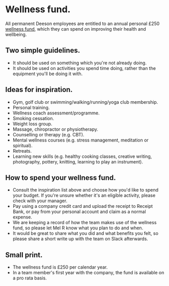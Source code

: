 # Wellness fund.

All permanent Deeson employees are entitled to an annual personal £250 [wellness fund](https://www.deeson.co.uk/blog/healthy-mind-healthy-body-new-deeson-wellness-fund), which they can spend on improving their health and wellbeing.

## Two simple guidelines.

-   It should be used on something which you're not already doing.
-   It should be used on activities you spend time doing, rather than the equipment you'll be doing it with.

## Ideas for inspiration.

-   Gym, golf club or swimming/walking/running/yoga club membership.
-   Personal training.
-   Wellness coach assessment/programme.
-   Smoking cessation.
-   Weight loss group.
-   Massage, chiropractor or physiotherapy.
-   Counselling or therapy (e.g. CBT).
-   Mental wellness courses (e.g. stress management, meditation or spiritual).
-   Retreats.
-   Learning new skills (e.g. healthy cooking classes, creative writing, photography, pottery, knitting, learning to play an instrument).

## How to spend your wellness fund.

-   Consult the inspiration list above and choose how you'd like to spend your budget. If you're unsure whether it's an eligible activity, please check with your manager.
-   Pay using a company credit card and upload the receipt to Receipt Bank, or pay from your personal account and claim as a normal expense.
-   We are keeping a record of how the team makes use of the wellness fund, so please let Mel R know what you plan to do and when.
-   It would be great to share what you did and what benefits you felt, so please share a short write up with the team on Slack afterwards.

## Small print.

- The wellness fund is £250 per calendar year. 
- In a team member's first year with the company, the fund is available on a pro rata basis.
